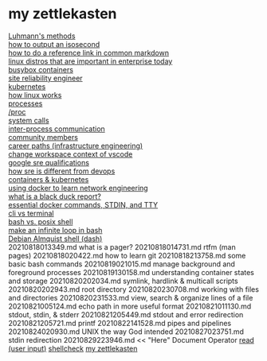 # my zettlekasten
[Luhmann's methods](20210811020413.md)\
[how to output an isosecond](20210812022123.md)\
[how to do a reference link in common markdown](20210812024415.md)\
[linux distros that are important in enterprise today](20210812192342.md)\
[busybox containers](20210813003916.md)\
[site reliability engineer](20210813014754.md)\
[kubernetes](20210813015725.md)\
[how linux works](20210813104317.md)\
[processes](20210813115806.md)\
[/proc](20210813115918.md)\
[system calls](20210813120106.md)\
[inter-process communication](20210813120314.md)\
[community members](20210813172732.md)\
[career paths (infrastructure engineering)](20210813173102.md)\
[change workspace context of vscode](20210814025138.md)\
[google sre qualifications](20210814104620.md)\
[how sre is different from devops](20210814110750.md)\
[containers & kubernetes](20210814134248.md)\
[using docker to learn network engineering](20210816014614.md)\
[what is a black duck report?](20210816142520.md)\
[essential docker commands, STDIN, and TTY](20210817002245.md)\
[cli vs terminal](20210817022210.md) \
[bash vs. posix shell](20210817024132.md)\
[make an infinite loop in bash](20210818001033.md)\
[Debian Almquist shell (dash)](20210818011856.md)\
20210818013349.md what is a pager?
20210818014731.md rtfm (man pages)
20210818020422.md how to learn git
20210818213758.md some basic bash commands
20210819021015.md manage background and foreground processes 
20210819130158.md understanding container states and storage
20210820202034.md symlink, hardlink & multicall scripts
20210820202943.md root directory
20210820230708.md working with files and directories
20210820231533.md view, search & organize lines of a file
20210821005124.md echo path in more useful format
20210821011130.md stdout, stdin, & stderr
20210821205449.md stdout and error redirection
20210821205721.md printf
20210822141528.md pipes and pipelines
20210824020930.md UNIX the way God intended
20210827023751.md stdin redirection
20210829223946.md << "Here" Document Operator
[read (user input)](20210830004726.md)
[shellcheck](20210830005857.md)
[my zettlekasten](README.md)
